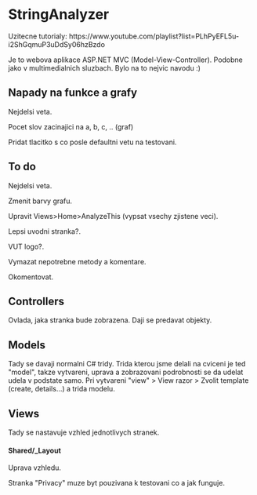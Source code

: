 # StringAnalyzer

<p>Uzitecne tutorialy: https://www.youtube.com/playlist?list=PLhPyEFL5u-i2ShGqmuP3uDdSy06hzBzdo <p>
<p>Je to webova aplikace ASP.NET MVC (Model-View-Controller). Podobne jako v multimedialnich sluzbach. Bylo na to nejvic navodu :) </p>

<h2>Napady na funkce a grafy</h2>
<p>Nejdelsi veta.</p>
<p>Pocet slov zacinajici na a, b, c, .. (graf)</p>
<p>Pridat tlacitko s co posle defaultni vetu na testovani.</p>

<h2>To do</h2>
<p>Nejdelsi veta.</p>
<p>Zmenit barvy grafu.</p>
<p>Upravit Views>Home>AnalyzeThis (vypsat vsechy zjistene veci).</p>
<p>Lepsi uvodni stranka?.</p>
<p>VUT logo?.</p>
<p>Vymazat nepotrebne metody a komentare.</p>
<p>Okomentovat.</p>






<h2>Controllers</h2>
<p>Ovlada, jaka stranka bude zobrazena. Daji se predavat objekty.</p>

<h2>Models</h2>
<p>Tady se davaji normalni C# tridy. Trida kterou jsme delali na cviceni je ted "model", takze vytvareni, uprava a zobrazovani podrobnosti se da udelat udela v podstate samo. Pri vytvareni "view" > View razor > Zvolit template (create, details...) a trida modelu.</p>


<h2>Views</h2>
<p>Tady se nastavuje vzhled jednotlivych stranek.</p>

<h4>Shared/_Layout</h4>
<p>Uprava vzhledu.</p>
<p>Stranka "Privacy" muze byt pouzivana k testovani co a jak funguje.</p>
